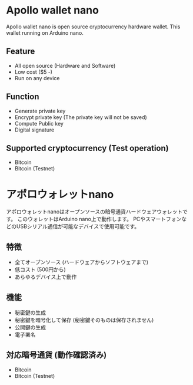 Apollo wallet nano
==================
Apollo wallet nano is open source cryptocurrency hardware wallet.
This wallet running on Arduino nano.

## Feature
- All open source (Hardware and Software)
- Low cost ($5 -)
- Run on any device

## Function
- Generate private key
- Encrypt private key (The private key will not be saved)
- Compute Public key
- Digital signature

## Supported cryptocurrency (Test operation)
- Bitcoin
- Bitcoin (Testnet)

アポロウォレットnano
==================
アポロウォレットnanoはオープンソースの暗号通貨ハードウェアウォレットです。
このウォレットはArduino nano上で動作します。
PCやスマートフォンなどのUSBシリアル通信が可能なデバイスで使用可能です。

## 特徴
- 全てオープンソース (ハードウェアからソフトウェアまで)
- 低コスト (500円から)
- あらゆるデバイス上で動作

## 機能
- 秘密鍵の生成
- 秘密鍵を暗号化して保存 (秘密鍵そのものは保存されません)
- 公開鍵の生成
- 電子署名

## 対応暗号通貨 (動作確認済み)
- Bitcoin
- Bitcoin (Testnet)